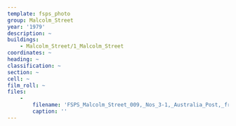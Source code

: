 ```yaml
---
template: fsps_photo
group: Malcolm_Street
year: '1979'
description: ~
buildings:
    - Malcolm_Street/1_Malcolm_Street
coordinates: ~
heading: ~
classification: ~
section: ~
cell: ~
film_roll: ~
files:
    -
        filename: 'FSPS_Malcolm_Street_009,_Nos_3-1,_Australia_Post,_from_Tuckfield,_6-4-D,_1979.png'
        caption: ''
---
```

